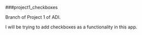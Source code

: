 
###project1_checkboxes

Branch of Project 1 of ADI. 

I will be trying to add checkboxes as a functionality in this app.


